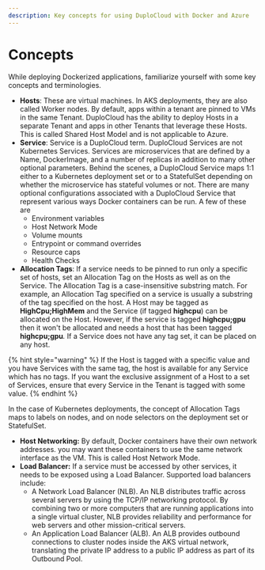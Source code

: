 ```yaml
---
description: Key concepts for using DuploCloud with Docker and Azure
---
```


# Concepts

While deploying Dockerized applications, familiarize yourself with some key concepts and terminologies.

* **Hosts**: These are virtual machines. In AKS deployments, they are also called Worker nodes. By default, apps within a tenant are pinned to VMs in the same Tenant. DuploCloud has the ability to deploy Hosts in a separate Tenant and apps in other Tenants that leverage these Hosts. This is called Shared Host Model and is not applicable to Azure.
* **Service**: Service is a DuploCloud term. DuploCloud Services are not Kubernetes Services. Services are microservices that are defined by a Name, DockerImage, and a number of replicas in addition to many other optional parameters. Behind the scenes, a DuploCloud Service maps 1:1 either to a Kubernetes deployment set or to a StatefulSet depending on whether the microservice has stateful volumes or not. There are many optional configurations associated with a DuploCloud Service that represent various ways Docker containers can be run. A few of these are
  * Environment variables
  * Host Network Mode
  * Volume mounts
  * Entrypoint or command overrides
  * Resource caps
  * Health Checks
* **Allocation Tags**: If a service needs to be pinned to run only a specific set of hosts, set an Allocation Tag on the Hosts as well as on the Service. The Allocation Tag is a case-insensitive substring match. For example, an Allocation Tag specified on a service is usually a substring of the tag specified on the host. A Host may be tagged as **HighCpu;HighMem** and the Service (if tagged **highcpu**) can be allocated on the Host. However, if the service is tagged **highcpu;gpu** then it won't be allocated and needs a host that has been tagged **highcpu;gpu**_._ If a Service does not have any tag set, it can be placed on any host.

{% hint style="warning" %}
If the Host is tagged with a specific value and you have Services with the same tag, the host is available for any Service which has no tags. If you want the exclusive assignment of a Host to a set of Services, ensure that every Service in the Tenant is tagged with some value.
{% endhint %}

In the case of Kubernetes deployments, the concept of Allocation Tags maps to labels on nodes, and on node selectors on the deployment set or StatefulSet.

* **Host Networking:** By default, Docker containers have their own network addresses. you may want these containers to use the same network interface as the VM. This is called Host Network Mode.
* **Load Balancer:** If a service must be accessed by other services, it needs to be exposed using a Load Balancer. Supported load balancers include:&#x20;
  * A Network Load Balancer (NLB). An NLB distributes traffic across several servers by using the TCP/IP networking protocol. By combining two or more computers that are running applications into a single virtual cluster, NLB provides reliability and performance for web servers and other mission-critical servers.
  * An Application Load Balancer (ALB). An ALB provides outbound connections to cluster nodes inside the AKS virtual network, translating the private IP address to a public IP address as part of its Outbound Pool.
